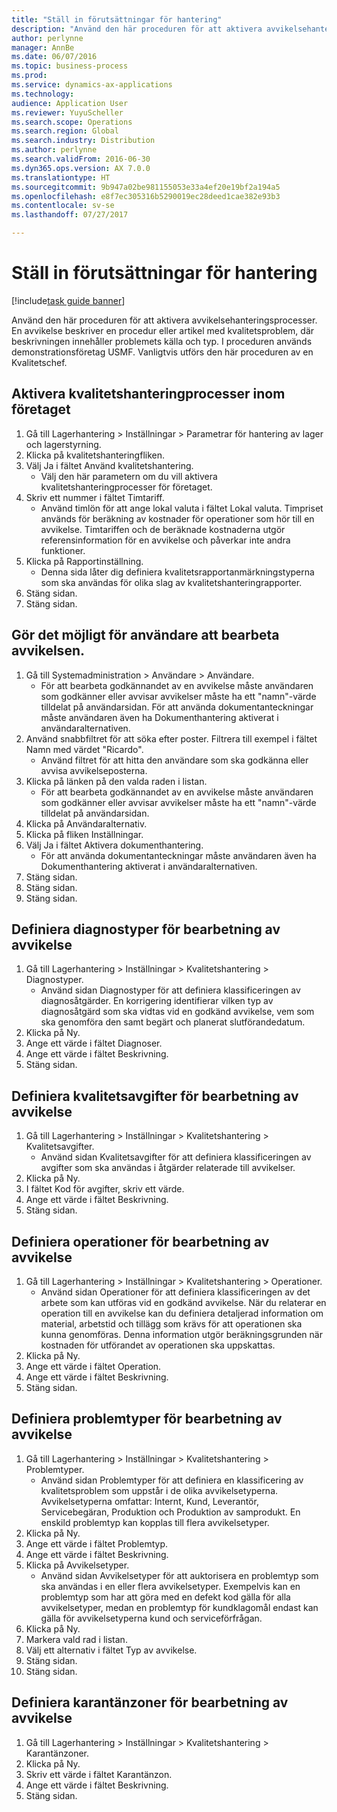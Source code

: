 ```yaml
---
title: "Ställ in förutsättningar för hantering"
description: "Använd den här proceduren för att aktivera avvikelsehanteringsprocesser."
author: perlynne
manager: AnnBe
ms.date: 06/07/2016
ms.topic: business-process
ms.prod: 
ms.service: dynamics-ax-applications
ms.technology: 
audience: Application User
ms.reviewer: YuyuScheller
ms.search.scope: Operations
ms.search.region: Global
ms.search.industry: Distribution
ms.author: perlynne
ms.search.validFrom: 2016-06-30
ms.dyn365.ops.version: AX 7.0.0
ms.translationtype: HT
ms.sourcegitcommit: 9b947a02be981155053e33a4ef20e19bf2a194a5
ms.openlocfilehash: e8f7ec305316b5290019ec28deed1cae382e93b3
ms.contentlocale: sv-se
ms.lasthandoff: 07/27/2017

---
```

# <a name="set-up-prerequisites-for-management"></a>Ställ in förutsättningar för hantering

[!include[task guide banner](../../includes/task-guide-banner.md)]

Använd den här proceduren för att aktivera avvikelsehanteringsprocesser. En avvikelse beskriver en procedur eller artikel med kvalitetsproblem, där beskrivningen innehåller problemets källa och typ. I proceduren används demonstrationsföretag USMF. Vanligtvis utförs den här proceduren av en Kvalitetschef.


## <a name="enable-quality-management-processes-within-the-company"></a>Aktivera kvalitetshanteringprocesser inom företaget
1. Gå till Lagerhantering > Inställningar > Parametrar för hantering av lager och lagerstyrning.
2. Klicka på kvalitetshanteringfliken.
3. Välj Ja i fältet Använd kvalitetshantering.
    * Välj den här parametern om du vill aktivera kvalitetshanteringprocesser för företaget.  
4. Skriv ett nummer i fältet Timtariff.
    * Använd timlön för att ange lokal valuta i fältet Lokal valuta. Timpriset används för beräkning av kostnader för operationer som hör till en avvikelse. Timtariffen och de beräknade kostnaderna utgör referensinformation för en avvikelse och påverkar inte andra funktioner.  
5. Klicka på Rapportinställning.
    * Denna sida låter dig definiera kvalitetsrapportanmärkningstyperna som ska användas för olika slag av kvalitetshanteringrapporter.  
6. Stäng sidan.
7. Stäng sidan.

## <a name="enable-user-for-nonconformance-processing"></a>Gör det möjligt för användare att bearbeta avvikelsen.
1. Gå till Systemadministration > Användare > Användare.
    * För att bearbeta godkännandet av en avvikelse måste användaren som godkänner eller avvisar avvikelser måste ha ett "namn"-värde tilldelat på användarsidan. För att använda dokumentanteckningar måste användaren även ha Dokumenthantering aktiverat i användaralternativen.  
2. Använd snabbfiltret för att söka efter poster. Filtrera till exempel i fältet Namn med värdet "Ricardo".
    * Använd filtret för att hitta den användare som ska godkänna eller avvisa avvikelseposterna.  
3. Klicka på länken på den valda raden i listan.
    * För att bearbeta godkännandet av en avvikelse måste användaren som godkänner eller avvisar avvikelser måste ha ett "namn"-värde tilldelat på användarsidan.  
4. Klicka på Användaralternativ.
5. Klicka på fliken Inställningar.
6. Välj Ja i fältet Aktivera dokumenthantering.
    * För att använda dokumentanteckningar måste användaren även ha Dokumenthantering aktiverat i användaralternativen.  
7. Stäng sidan.
8. Stäng sidan.
9. Stäng sidan.

## <a name="define-diagnostic-types-for-nonconformance-processing"></a>Definiera diagnostyper för bearbetning av avvikelse
1. Gå till Lagerhantering > Inställningar > Kvalitetshantering > Diagnostyper.
    * Använd sidan Diagnostyper för att definiera klassificeringen av diagnosåtgärder. En korrigering identifierar vilken typ av diagnosåtgärd som ska vidtas vid en godkänd avvikelse, vem som ska genomföra den samt begärt och planerat slutförandedatum.  
2. Klicka på Ny.
3. Ange ett värde i fältet Diagnoser.
4. Ange ett värde i fältet Beskrivning.
5. Stäng sidan.

## <a name="define-quality-charges-for-nonconformance-processing"></a>Definiera kvalitetsavgifter för bearbetning av avvikelse
1. Gå till Lagerhantering > Inställningar > Kvalitetshantering > Kvalitetsavgifter.
    * Använd sidan Kvalitetsavgifter för att definiera klassificeringen av avgifter som ska användas i åtgärder relaterade till avvikelser.  
2. Klicka på Ny.
3. I fältet Kod för avgifter, skriv ett värde.
4. Ange ett värde i fältet Beskrivning.
5. Stäng sidan.

## <a name="define-the-operations-for-nonconformance-processing"></a>Definiera operationer för bearbetning av avvikelse
1. Gå till Lagerhantering > Inställningar > Kvalitetshantering > Operationer.
    * Använd sidan Operationer för att definiera klassificeringen av det arbete som kan utföras vid en godkänd avvikelse. När du relaterar en operation till en avvikelse kan du definiera detaljerad information om material, arbetstid och tillägg som krävs för att operationen ska kunna genomföras. Denna information utgör beräkningsgrunden när kostnaden för utförandet av operationen ska uppskattas.  
2. Klicka på Ny.
3. Ange ett värde i fältet Operation.
4. Ange ett värde i fältet Beskrivning.
5. Stäng sidan.

## <a name="define-problem-types-for-nonconformance-processing"></a>Definiera problemtyper för bearbetning av avvikelse
1. Gå till Lagerhantering > Inställningar > Kvalitetshantering > Problemtyper.
    * Använd sidan Problemtyper för att definiera en klassificering av kvalitetsproblem som uppstår i de olika avvikelsetyperna. Avvikelsetyperna omfattar: Internt, Kund, Leverantör, Servicebegäran, Produktion och Produktion av samprodukt. En enskild problemtyp kan kopplas till flera avvikelsetyper.  
2. Klicka på Ny.
3. Ange ett värde i fältet Problemtyp.
4. Ange ett värde i fältet Beskrivning.
5. Klicka på Avvikelsetyper.
    * Använd sidan Avvikelsetyper för att auktorisera en problemtyp som ska användas i en eller flera avvikelsetyper. Exempelvis kan en problemtyp som har att göra med en defekt kod gälla för alla avvikelsetyper, medan en problemtyp för kundklagomål endast kan gälla för avvikelsetyperna kund och serviceförfrågan.  
6. Klicka på Ny.
7. Markera vald rad i listan.
8. Välj ett alternativ i fältet Typ av avvikelse.
9. Stäng sidan.
10. Stäng sidan.

## <a name="define-quarantine-zones-for-nonconformance-processing"></a>Definiera karantänzoner för bearbetning av avvikelse
1. Gå till Lagerhantering > Inställningar > Kvalitetshantering > Karantänzoner.
2. Klicka på Ny.
3. Skriv ett värde i fältet Karantänzon.
4. Ange ett värde i fältet Beskrivning.
5. Stäng sidan.

